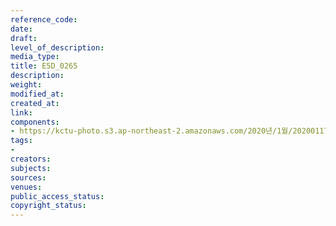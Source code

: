 ```yaml
---
reference_code: 
date: 
draft: 
level_of_description: 
media_type: 
title: E5D_0265
description: 
weight: 
modified_at: 
created_at: 
link: 
components:
- https://kctu-photo.s3.ap-northeast-2.amazonaws.com/2020년/1월/20200117_톨게이트+갈라치기+중단+직접고용+촉구+도명화.유창근+단식+기자회견/E5D_0265.jpg
tags:
- 
creators: 
subjects: 
sources: 
venues: 
public_access_status: 
copyright_status: 
---
```

